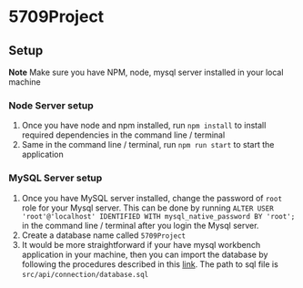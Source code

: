 # 5709Project

## Setup
**Note** Make sure you have NPM, node, mysql server installed in your local machine
### Node Server setup
1. Once you have node and npm installed, run `npm install` to install required dependencies in the command line / terminal
2. Same in the command line / terminal, run `npm run start` to start the application

### MySQL Server setup
1. Once you have MySQL server installed, change the password of `root` role for your Mysql server. This can be done by running `ALTER USER 'root'@'localhost' IDENTIFIED WITH mysql_native_password BY 'root';` in the command line / terminal after you login the Mysql server.
2. Create a database name called `5709Project`
3. It would be more straightforward if your have mysql workbench application in your machine, then you can import the database by following the procedures described in this [link](https://dev.mysql.com/doc/workbench/en/wb-admin-export-import-management.html). The path to sql file is `src/api/connection/database.sql`


